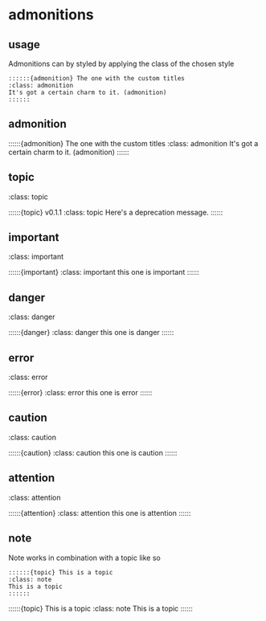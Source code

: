 # admonitions

## usage 

Admonitions can by styled by applying the class of the chosen style 

```text
::::::{admonition} The one with the custom titles
:class: admonition
It's got a certain charm to it. (admonition)
::::::
```
## admonition

::::::{admonition} The one with the custom titles
:class: admonition
It's got a certain charm to it. (admonition)
::::::

## topic

:class: topic

::::::{topic} v0.1.1
:class: topic
Here's a deprecation message.
::::::

## important

:class: important

::::::{important}
:class: important
this one is important
::::::

## danger

:class: danger

::::::{danger}
:class: danger
this one is danger
::::::

## error

:class: error

::::::{error}
:class: error
this one is error
::::::

## caution

:class: caution

::::::{caution}
:class: caution
this one is caution
::::::

## attention

:class: attention

::::::{attention}
:class: attention
this one is attention
::::::

## note

Note works in combination with a topic like so 

```text
::::::{topic} This is a topic
:class: note
This is a topic
::::::
```

::::::{topic} This is a topic
:class: note
This is a topic
::::::

